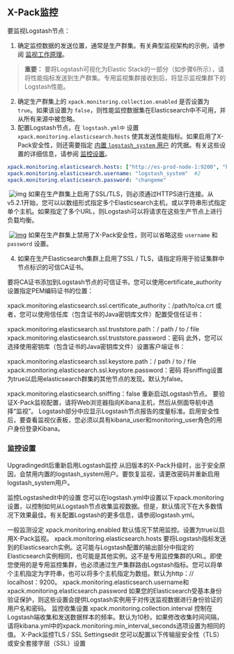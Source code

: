 ## X-Pack监控

要监视Logstash节点：

1. 确定监控数据的发送位置，通常是生产群集。有关典型监视架构的示例，请参阅 [监视工作原理](https://www.elastic.co/guide/en/elastic-stack-overview/6.7/how-monitoring-works.html)。

> **重要：**
> 要将Logstash可视化为Elastic Stack的一部分（如步骤6所示），请将性能指标发送到生产群集。专用监视集群接收到后，将显示监视集群下的Logstash性能。

2. 确定生产群集上的 `xpack.monitoring.collection.enabled` 是否设置为 `true`。如果该设置为 `false`，则性能监控数据集在Elasticsearch中不可用，并从所有来源中被忽略。
3. 配置Logstash节点，在 `logstash.yml中` 设置 `xpack.monitoring.elasticsearch.hosts` 使其发送性能指标。如果启用了X-Pack安全性，则还需要指定 [内置 `logstash_system` 用户](https://www.elastic.co/guide/en/elastic-stack-overview/6.7/built-in-users.html) 的凭据。有关这些设置的详细信息，请参阅 [监控设置](#监控设置)。

```yaml
xpack.monitoring.elasticsearch.hosts: ["http://es-prod-node-1:9200", "http://es-prod-node-2:9200"]	#1
xpack.monitoring.elasticsearch.username: "logstash_system"	#2
xpack.monitoring.elasticsearch.password: "changeme"
```

​	![img](https://www.elastic.co/guide/en/logstash/6.7/images/icons/callouts/1.png) 如果在生产群集上启用了SSL/TLS，则必须通过HTTPS进行连接。从v5.2.1开始，您可以以数组形式指定多个Elasticsearch主机，或以字符串形式指定单个主机。如果指定了多个URL，则Logstash可以将请求在这些生产节点上进行负载均衡。

​	[![img](https://www.elastic.co/guide/en/logstash/6.7/images/icons/callouts/2.png)](https://www.elastic.co/guide/en/logstash/6.7/configuring-logstash.html#CO3-2) 如果在生产群集上禁用了X-Pack安全性，则可以省略这些 `username` 和 `password` 设置。

4. 如果在生产Elasticsearch集群上启用了SSL / TLS，请指定将用于验证集群中节点标识的可信CA证书。

要将CA证书添加到Logstash节点的可信证书，您可以使用certificate_authority设置指定PEM编码证书的位置：

xpack.monitoring.elasticsearch.ssl.certificate_authority：/path/to/ca.crt
或者，您可以使用信任库（包含证书的Java密钥库文件）配置受信任证书：

xpack.monitoring.elasticsearch.ssl.truststore.path：/ path / to / file
xpack.monitoring.elasticsearch.ssl.truststore.password：密码
此外，您可以选择使用密钥库（包含证书的Java密钥库文件）设置客户端证书：

xpack.monitoring.elasticsearch.ssl.keystore.path：/ path / to / file
xpack.monitoring.elasticsearch.ssl.keystore.password：密码
将sniffing设置为true以启用elasticsearch群集的其他节点的发现。默认为false。

xpack.monitoring.elasticsearch.sniffing：false
重新启动Logstash节点。
要验证X-Pack监视配置，请将Web浏览器指向Kibana主机，然后从侧面导航中选择“监视”。 Logstash部分中应显示Logstash节点报告的度量标准。启用安全性后，要查看监视仪表板，您必须以具有kibana_user和monitoring_user角色的用户身份登录Kibana。

### 监控设置

Upgradingedit后重新启用Logstash监控
从旧版本的X-Pack升级时，出于安全原因，会禁用内置的logstash_system用户。要恢复监视，请更改密码并重新启用logstash_system用户。

监控Logstashedit中的设置
您可以在logstash.yml中设置以下xpack.monitoring设置，以控制如何从Logstash节点收集监视数据。但是，默认情况下在大多数情况下效果最佳。有关配置Logstash的更多信息，请参阅logstash.yml。

一般监测设定
xpack.monitoring.enabled
默认情况下禁用监控。设置为true以启用X-Pack监视。
xpack.monitoring.elasticsearch.hosts
要将Logstash指标发送到的Elasticsearch实例。这可能与Logstash配置的输出部分中指定的Elasticsearch实例相同，也可能是其他实例。这不是专用监控集群的URL。即使您使用的是专用监控集群，也必须通过生产集群路由Logstash指标。您可以将单个主机指定为字符串，也可以将多个主机指定为数组。默认为http：// localhost：9200。
xpack.monitoring.elasticsearch.username和xpack.monitoring.elasticsearch.password
如果您的Elasticsearch受基本身份验证保护，则这些设置会提供Logstash实例用于对传送监视数据进行身份验证的用户名和密码。
监控收集设置
xpack.monitoring.collection.interval
控制在Logstash端收集和发送数据样本的频率。默认为10秒。如果修改收集时间间隔，请将kibana.yml中的xpack.monitoring.min_interval_seconds选项设置为相同的值。
X-Pack监控TLS / SSL Settingsedit
您可以配置以下传输层安全性（TLS）或安全套接字层（SSL）设置